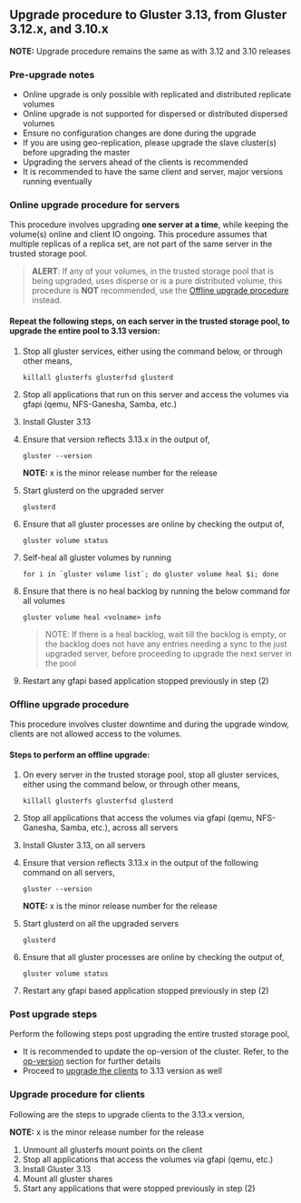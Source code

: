 ## Upgrade procedure to Gluster 3.13, from Gluster 3.12.x, and 3.10.x

**NOTE:** Upgrade procedure remains the same as with 3.12 and 3.10 releases

### Pre-upgrade notes

- Online upgrade is only possible with replicated and distributed replicate volumes
- Online upgrade is not supported for dispersed or distributed dispersed volumes
- Ensure no configuration changes are done during the upgrade
- If you are using geo-replication, please upgrade the slave cluster(s) before upgrading the master
- Upgrading the servers ahead of the clients is recommended
- It is recommended to have the same client and server, major versions running eventually

### Online upgrade procedure for servers

This procedure involves upgrading **one server at a time**, while keeping the volume(s) online and client IO ongoing. This procedure assumes that multiple replicas of a replica set, are not part of the same server in the trusted storage pool.

> **ALERT**: If any of your volumes, in the trusted storage pool that is being upgraded, uses disperse or is a pure distributed volume, this procedure is **NOT** recommended, use the [Offline upgrade procedure](#offline-upgrade-procedure) instead.

#### Repeat the following steps, on each server in the trusted storage pool, to upgrade the entire pool to 3.13 version:

1.  Stop all gluster services, either using the command below, or through other means,

        killall glusterfs glusterfsd glusterd

2.  Stop all applications that run on this server and access the volumes via gfapi (qemu, NFS-Ganesha, Samba, etc.)

3.  Install Gluster 3.13

4.  Ensure that version reflects 3.13.x in the output of,

        gluster --version

    **NOTE:** x is the minor release number for the release

5.  Start glusterd on the upgraded server

        glusterd

6.  Ensure that all gluster processes are online by checking the output of,

        gluster volume status

7.  Self-heal all gluster volumes by running

        for i in `gluster volume list`; do gluster volume heal $i; done

8.  Ensure that there is no heal backlog by running the below command for all volumes

        gluster volume heal <volname> info

    > NOTE: If there is a heal backlog, wait till the backlog is empty, or the backlog does not have any entries needing a sync to the just upgraded server, before proceeding to upgrade the next server in the pool

9.  Restart any gfapi based application stopped previously in step (2)

### Offline upgrade procedure

This procedure involves cluster downtime and during the upgrade window, clients are not allowed access to the volumes.

#### Steps to perform an offline upgrade:

1.  On every server in the trusted storage pool, stop all gluster services, either using the command below, or through other means,

        killall glusterfs glusterfsd glusterd

2.  Stop all applications that access the volumes via gfapi (qemu, NFS-Ganesha, Samba, etc.), across all servers

3.  Install Gluster 3.13, on all servers

4.  Ensure that version reflects 3.13.x in the output of the following command on all servers,

        gluster --version

    **NOTE:** x is the minor release number for the release

5.  Start glusterd on all the upgraded servers

        glusterd

6.  Ensure that all gluster processes are online by checking the output of,

        gluster volume status

7.  Restart any gfapi based application stopped previously in step (2)

### Post upgrade steps

Perform the following steps post upgrading the entire trusted storage pool,

- It is recommended to update the op-version of the cluster. Refer, to the [op-version](./op-version.md) section for further details
- Proceed to [upgrade the clients](#upgrade-procedure-for-clients) to 3.13 version as well

### Upgrade procedure for clients

Following are the steps to upgrade clients to the 3.13.x version,

**NOTE:** x is the minor release number for the release

1. Unmount all glusterfs mount points on the client
2. Stop all applications that access the volumes via gfapi (qemu, etc.)
3. Install Gluster 3.13
4. Mount all gluster shares
5. Start any applications that were stopped previously in step (2)
